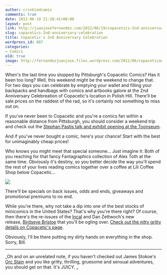 ```yaml
---
author: crinkledcomix
comments: true
date: 2012-06-19 21:28:41+00:00
layout: post
link: http://juanjosefernandez.com/2012/06/19/copacetics-2nd-anniversary-celebration/
slug: copacetics-2nd-anniversary-celebration
title: Copacetic's 2nd Anniversary Celebration
wordpress_id: 887
categories:
- Comics
old: true
image: http://fernandezjuanjose.files.wordpress.com/2012/06/copaceticann2.jpeg
---
```


When's the last time you stopped by Pittsburgh's Copacetic Comics? Has it been too long? Well, this weekend might be the weekend to change that. For two days you can celebrate by emptying your wallet and filling your backpacks and handbags with comics and artbooks galore at the 2nd Anniversary Celebreation of Copacetic's location in Polish Hill. There'll be sale prices on the raddest of the rad, so it's certainly not something to miss out on.
<!--more-->

If you've never been to Copacetic and you're a comics fan within a reasonable distance from Pittsburgh, you should consider a weekend trip and check out the [Stephan Pastis talk and exhibit opening at the Toonseum](http://events.pittsburgh.cbslocal.com/pittsburgh_pa/events/evening-stephan-pastis-pearls-before-swine-/E0-001-048582836-7).

And if you've never bought a comic, here's your chance! Start with the best for unimaginably cheap prices!

Who knows you might meet that special someone... Just imagine it: Both of you reaching for that fancy Fantagraphics collection of Alex Toth at the same time. Obviously it's destiny, so you better decide the way you'll spend the rest of your lives reading comics together over a coffee at Lili Coffee Shop below Copacetic...


[![](http://fernandezjuanjose.files.wordpress.com/2012/06/copaceticann2.jpeg)](http://home.earthlink.net/~copaceticcomicsco/3138AnniversarySale2.html)


There'll be specials on back issues, odds and ends, giveaways and promotional premiums to no end.

While you're there, why not take a dip into one of the best stocks of minicomics in the United States? That's why you're there right? Of course, then there's the re-issues of the [Incal](http://www.google.com/products/catalog?sugexp=chrome,mod%3D13&q=the+incal&um=1&ie=UTF-8&tbm=shop&cid=6505121558368057439&sa=X&ei=b-rgT_2bLsrI0QGIut2JDg&ved=0CIoBEPMCMAs) and Dan Zettwoch's new release, [Birdseye Bristoe](http://www.tcj.com/dan-zettwochs-birdseye-bristoe-a-preview/) that you'll be ogling over. [Check out the nitty gritty details on Copacetic's page](http://home.earthlink.net/~copaceticcomicsco/3138AnniversarySale2.html).

Obviously, I'll be there putting my dirty hands on everything in the shop. Sorry, Bill.

-----------------------------------------------------------------------------------------

_Oh and on an unrelated note, if you haven't checked out James Stokoe's [Orc Stain](http://orcstain.wordpress.com/) and you like gritty, thrilling, gruesome and sensual adventures, you should get on that. It's JUICY. _
